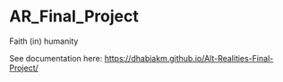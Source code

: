 # AR_Final_Project
Faith (in) humanity

See documentation here: https://dhabiakm.github.io/Alt-Realities-Final-Project/
